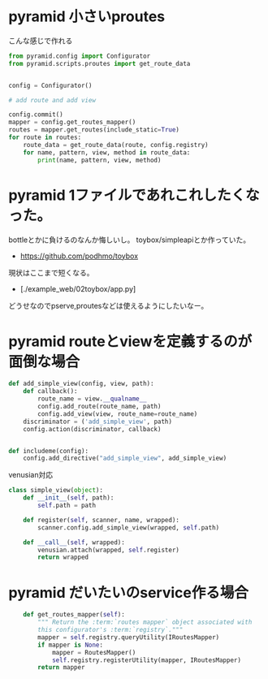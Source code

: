 # pyramid 小さいproutes

こんな感じで作れる

```python
from pyramid.config import Configurator
from pyramid.scripts.proutes import get_route_data


config = Configurator()

# add route and add view

config.commit()
mapper = config.get_routes_mapper()
routes = mapper.get_routes(include_static=True)
for route in routes:
    route_data = get_route_data(route, config.registry)
    for name, pattern, view, method in route_data:
        print(name, pattern, view, method)
```

# pyramid 1ファイルであれこれしたくなった。

bottleとかに負けるのなんか悔しいし。
toybox/simpleapiとか作っていた。

- https://github.com/podhmo/toybox

現状はここまで短くなる。

- [./example_web/02toybox/app.py]

どうせなのでpserve,proutesなどは使えるようにしたいなー。

# pyramid routeとviewを定義するのが面倒な場合

```python
def add_simple_view(config, view, path):
    def callback():
        route_name = view.__qualname__
        config.add_route(route_name, path)
        config.add_view(view, route_name=route_name)
    discriminator = ('add_simple_view', path)
    config.action(discriminator, callback)


def includeme(config):
    config.add_directive("add_simple_view", add_simple_view)
```

venusian対応

```python
class simple_view(object):
    def __init__(self, path):
        self.path = path

    def register(self, scanner, name, wrapped):
        scanner.config.add_simple_view(wrapped, self.path)

    def __call__(self, wrapped):
        venusian.attach(wrapped, self.register)
        return wrapped
```

# pyramid だいたいのservice作る場合

```python
    def get_routes_mapper(self):
        """ Return the :term:`routes mapper` object associated with
        this configurator's :term:`registry`."""
        mapper = self.registry.queryUtility(IRoutesMapper)
        if mapper is None:
            mapper = RoutesMapper()
            self.registry.registerUtility(mapper, IRoutesMapper)
        return mapper
```

